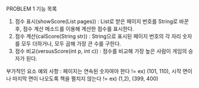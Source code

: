 PROBLEM 1
기능 목록
1. 점수 표시(showScore(List<Integer> pages)) : List<Integer>로 받은 페이지 번호를 String로 바꾼 후, 점수 계산 메소드를 이용해 계산한 점수를 표시한다.
2. 점수 계산(calScore(String str)) : String으로 표시된 페이지 번호의 각 자리 숫자를 모두 더하거나, 모두 곱해 가장 큰 수를 구한다.
3. 점수 비교(versusScore(int p, int c)) : 점수를 비교해 가장 높은 사람이 게임의 승자가 된다.

부가적인 요소 
예외 사항 : 페이지는 연속된 숫자여야 한다 != ex) (101, 110), 
          시작 면이나 마지막 면이 나오도록 책을 펼치지 않는다 != ex) (1,2), (399, 400)


